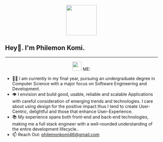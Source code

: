 <div align="center">
  <img src="https://media.giphy.com/media/M9gbBd9nbDrOTu1Mqx/giphy.gif" width="100"/>
</div>

## Hey👋. I'm Philemon Komi.
---
<div align="center">
  <img src="https://media.giphy.com/media/WUlplcMpOCEmTGBtBW/giphy.gif" width="30"> ME: 
</div>

- 👨‍🎓 I am currently in my final year, pursuing an undergraduate degree in Computer Science with a major focus on Software Engineering and Development.
- 👁️ I envision and build good, usable, reliable and scalable Applications with careful consideration of emerging trends and technologies. I care about using design for the positive impact thus I tend to create User-Centric, delightful and those that enhance User-Experience.
- 📚 My experience spans both front-end and back-end technologies, making me a full stack engineer with a well-rounded understanding of the entire development lifecycle..
- 📫 Reach Out: philemonkomi46@gmail.com

